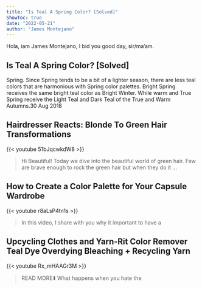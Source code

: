```yaml
---
title: "Is Teal A Spring Color? [Solved]"
ShowToc: true 
date: "2022-05-21"
author: "James Montejano" 
---
```


Hola, iam James Montejano, I bid you good day, sir/ma’am.
## Is Teal A Spring Color? [Solved]
 Spring. Since Spring tends to be a bit of a lighter season, there are less teal colors that are harmonious with Spring color palettes. Bright Spring receives the same bright teal color as Bright Winter. While warm and True Spring receive the Light Teal and Dark Teal of the True and Warm Autumns.30 Aug 2018

## Hairdresser Reacts: Blonde To Green Hair Transformations
{{< youtube 51bJqcwkdW8 >}}
>Hi Beautiful! Today we dive into the beautiful world of green hair. Few are brave enough to rock the green hair but when they do it ...

## How to Create a Color Palette for Your Capsule Wardrobe
{{< youtube r8aLsP4tn1s >}}
>In this video, I share with you why it important to have a 

## Upcycling Clothes and Yarn-Rit Color Remover Teal Dye Overdying Bleaching + Recycling Yarn
{{< youtube Rx_mHAAGr3M >}}
>READ MORE⬇️ What happens when you hate the 

